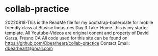 # collab-practice
20220818-This is the ReadMe file for my bootstrap-boilerplate for mobile friendly class at Bitwise Industries Day 3 Take-Home. this is my starter template. All Youtube-Videos are original conent and property of David Garza, Fresno CA All code used for this site can be found on https://github.com/Dbearheart/collab-practice Contact Email: dbearheart@gmail.com
